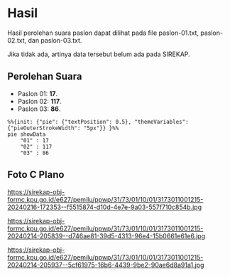 # Hasil

Hasil perolehan suara paslon dapat dilihat pada file paslon-01.txt, paslon-02.txt, dan paslon-03.txt.

Jika tidak ada, artinya data tersebut belum ada pada SIREKAP.

## Perolehan Suara

 * Paslon 01: **17**.
 * Paslon 02: **117**.
 * Paslon 03: **86**.

```mermaid
%%{init: {"pie": {"textPosition": 0.5}, "themeVariables": {"pieOuterStrokeWidth": "5px"}} }%%
pie showData
    "01" : 17
    "02" : 117
    "03" : 86
```
## Foto C Plano

https://sirekap-obj-formc.kpu.go.id/e627/pemilu/ppwp/31/73/01/10/01/3173011001215-20240216-172353--f5515874-d10d-4e7e-9a03-557f710c854b.jpg

https://sirekap-obj-formc.kpu.go.id/e627/pemilu/ppwp/31/73/01/10/01/3173011001215-20240214-205839--d746ae81-39d5-4313-96e4-15b0661e61e6.jpg

https://sirekap-obj-formc.kpu.go.id/e627/pemilu/ppwp/31/73/01/10/01/3173011001215-20240214-205937--5cf61975-16b6-4439-9be2-90ae6d8a91a1.jpg
